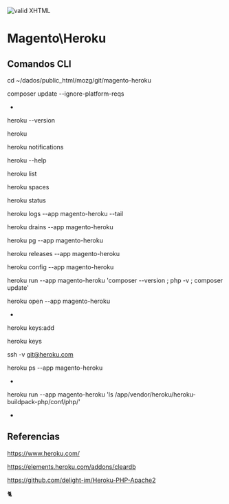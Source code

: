 [checkmark]: https://raw.githubusercontent.com/mozgbrasil/mozgbrasil.github.io/master/assets/images/logos/Red_star_32_32.png "MOZG"
![valid XHTML][checkmark]

[getcomposer]: https://getcomposer.org/
[uninstall-mods]: https://getcomposer.org/doc/03-cli.md#remove

# Magento\Heroku

## Comandos CLI

cd ~/dados/public_html/mozg/git/magento-heroku

composer update --ignore-platform-reqs

-

heroku --version

heroku

heroku notifications

heroku --help

heroku list

heroku spaces

heroku status

heroku logs --app magento-heroku --tail

heroku drains --app magento-heroku

heroku pg --app magento-heroku

heroku releases --app magento-heroku

heroku config --app magento-heroku

heroku run --app magento-heroku 'composer --version ; php -v ; composer update'

heroku open --app magento-heroku

-

heroku keys:add

heroku keys

ssh -v git@heroku.com

heroku ps --app magento-heroku

-

heroku run --app magento-heroku 'ls /app/vendor/heroku/heroku-buildpack-php/conf/php/'

-

## Referencias

https://www.heroku.com/

https://elements.heroku.com/addons/cleardb

https://github.com/delight-im/Heroku-PHP-Apache2


:cat2: